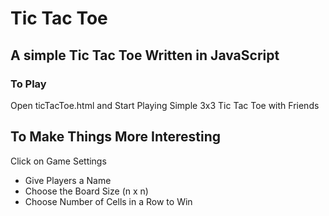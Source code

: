 # Tic Tac Toe

## A simple Tic Tac Toe Written in JavaScript

### To Play
Open ticTacToe.html and Start Playing Simple 3x3 Tic Tac Toe with Friends

## To Make Things More Interesting
Click on Game Settings
- Give Players a Name
- Choose the Board Size (n x n)
- Choose Number of Cells in a Row to Win